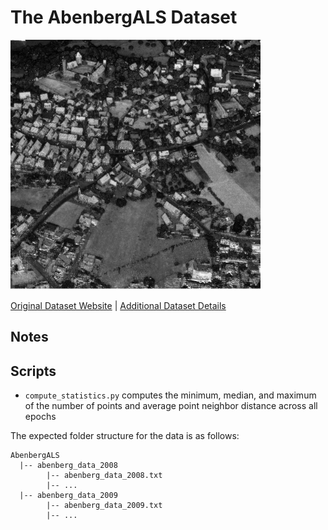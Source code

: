 # The AbenbergALS Dataset

<img src="./../../images/AbenbergALS.png" width="400"/>

[Original Dataset Website](https://www.iosb.fraunhofer.de/en/competences/image-exploitation/object-recognition/3d-data/datasets/abenberg-als.html) | [Additional Dataset Details](https://hpicgs.github.io/multi-temporal-point-cloud-datasets-survey/details/AbenbergALS)

## Notes

## Scripts
* `compute_statistics.py` computes the minimum, median, and maximum of the number of points and average point neighbor distance across all epochs

The expected folder structure for the data is as follows:

```
AbenbergALS
  |-- abenberg_data_2008
        |-- abenberg_data_2008.txt
        |-- ...
  |-- abenberg_data_2009
        |-- abenberg_data_2009.txt
        |-- ...
```
